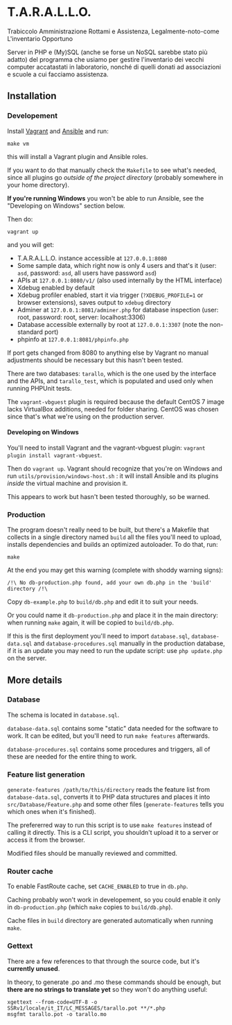 # T.A.R.A.L.L.O.
Trabiccolo Amministrazione Rottami e Assistenza, Legalmente-noto-come L'inventario Opportuno

Server in PHP e (My)SQL (anche se forse un NoSQL sarebbe stato più adatto) del programma che usiamo per gestire l'inventario dei vecchi computer accatastati in laboratorio, nonché di quelli donati ad associazioni e scuole a cui facciamo assistenza.

## Installation

### Developement

Install [Vagrant](http://vagrantup.com/) and [Ansible](http://ansible.com/) and run:

	make vm

this will install a Vagrant plugin and Ansible roles.
    
If you want to do that manually check the `Makefile` to see what's needed, since
all plugins go *outside of the project directory* (probably somewhere in your
home directory).

**If you're running Windows** you won't be able to run Ansible, see the
"Developing on Windows" section below.

Then do:
	
	vagrant up

and you will get:

* T.A.R.A.L.L.O. instance accessible at `127.0.0.1:8080`
* Some sample data, which right now is only 4 users and that's it
(user: `asd`, password: `asd`, all users have password `asd`)
* APIs at `127.0.0.1:8080/v1/` (also used internally by the HTML interface)
* Xdebug enabled by default
* Xdebug profiler enabled, start it via trigger (`?XDEBUG_PROFILE=1` or browser extensions),
saves output to `xdebug` directory
* Adminer at `127.0.0.1:8081/adminer.php` for database inspection (user: root,
password: root, server: localhost:3306)
* Database accessible externally by root at `127.0.0.1:3307` (note the non-standard port)
* phpinfo at `127.0.0.1:8081/phpinfo.php`

If port gets changed from 8080 to anything else by Vagrant no manual adjustments
should be necessary but this hasn't been tested.

There are two databases: `tarallo`, which is the one used by the interface and
the APIs, and `tarallo_test`, which is populated and used only when running
PHPUnit tests.

The `vagrant-vbguest` plugin is required because the default CentOS 7 image lacks
VirtualBox additions, needed for folder sharing. CentOS was chosen since that's
what we're using on the production server.

#### Developing on Windows

You'll need to install Vagrant and the vagrant-vbguest plugin:
`vagrant plugin install vagrant-vbguest`.

Then do `vagrant up`. Vagrant should recognize that you're on Windows
and run `utils/provision/windows-host.sh` : it will install Ansible
and its plugins *inside* the virtual machine and provision it.

This appears to work but hasn't been tested thoroughly, so be warned.

### Production

The program doesn't really need to be built, but there's a Makefile that
collects in a single directory named `build` all the files you'll need to
upload, installs dependencies and builds an optimized autoloader. To do that,
run:

    make

At the end you may get this warning (complete with shoddy warning signs):

    /!\ No db-production.php found, add your own db.php in the 'build' directory /!\

Copy `db-example.php` to `build/db.php` and edit it to suit your needs.

Or you could name it `db-production.php` and place it in the main directory:
when running `make` again, it will be copied to `build/db.php`.

If this is the first deployment you'll need to import `database.sql`, `database-data.sql` and
`database-procedures.sql` manually in the production database, if it is an update you may need
to run the update script: use `php update.php` on the server.

## More details

### Database

The schema is located in `database.sql`.

`database-data.sql` contains some "static" data needed for the software to work.
It can be edited, but you'll need to run `make features` afterwards.

`database-procedures.sql` contains some procedures and triggers, all of these
are needed for the entire thing to work.

### Feature list generation

`generate-features /path/to/this/directory` reads the feature list from
`database-data.sql`, converts it to PHP data structures and places it into
`src/Database/Feature.php` and some other files (`generate-features` tells you
which ones when it's finished).

The prefererred way to run this script is to use `make features` instead of
calling it directly. This is a CLI script, you shouldn't upload it to a server
or access it from the browser.

Modified files should be manually reviewed and committed.

### Router cache

To enable FastRoute cache, set `CACHE_ENABLED` to true in `db.php`.

Caching probably won't work in developement, so you could enable it
only in `db-production.php` (which `make` copies to `build/db.php`).

Cache files in `build` directory are generated automatically when
running `make`.

### Gettext

There are a few references to that through the source code, but it's
**currently unused**.

In theory, to generate .po and .mo these commands should be enough, but
**there are no strings to translate yet** so they won't do anything useful:

    xgettext --from-code=UTF-8 -o SSRv1/locale/it_IT/LC_MESSAGES/tarallo.pot **/*.php
    msgfmt tarallo.pot -o tarallo.mo
